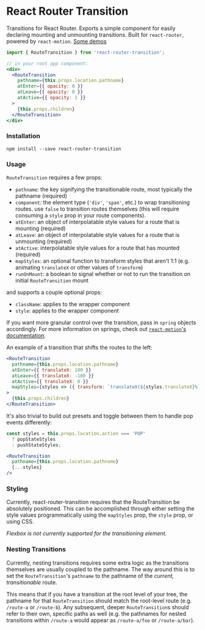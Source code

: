 # React Router Transition

Transitions for React Router. Exports a simple component for easily declaring mounting and unmounting transitions. Built for `react-router`, powered by `react-motion`. [Some demos](http://maisano.github.io/react-router-transition/demos/#/fade)

```jsx
import { RouteTransition } from 'react-router-transition';

// in your root app component:
<div>
  <RouteTransition
    pathname={this.props.location.pathname}
    atEnter={{ opacity: 0 }}
    atLeave={{ opacity: 0 }}
    atActive={{ opacity: 1 }}
  >
    {this.props.children}
  </RouteTransition>
</div>
```

### Installation

`npm install --save react-router-transition`

### Usage

`RouteTransition` requires a few props:
- `pathname`: the key signifying the transitionable route, most typically the pathname (required)
- `component`: the element type (`'div'`, `'span'`, etc.) to wrap transitioning routes. use `false` to transition routes themselves (this will require consuming a `style` prop in your route components).
- `atEnter`: an object of interpolatable style values for a route that is mounting (required)
- `atLeave`: an object of interpolatable style values for a route that is unmounting (required)
- `atActive`: interpolatable style values for a route that has mounted (required)
- `mapStyles`: an optional function to transform styles that aren't 1:1 (e.g. animating `translateX` or other values of `transform`)
- `runOnMount`: a boolean to signal whether or not to run the transition on initial `RouteTransition` mount

and supports a couple optional props:
- `className`: applies to the wrapper component
- `style`: applies to the wrapper component

If you want more granular control over the transition, pass in `spring` objects accordingly. For more information on springs, check out [`react-motion`'s documentation](https://github.com/chenglou/react-motion#--spring-val-number-config-springhelperconfig--opaqueconfig).

An example of a transition that shifts the routes to the left:

```jsx
<RouteTransition
  pathname={this.props.location.pathname}
  atEnter={{ translateX: 100 }}
  atLeave={{ translateX: -100 }}
  atActive={{ translateX: 0 }}
  mapStyles={styles => ({ transform: `translateX(${styles.translateX}%)` })}
>
  {this.props.children}
</RouteTransition>
```

It's also trivial to build out presets and toggle between them to handle pop events differently:

```jsx
const styles = this.props.location.action === 'POP'
  ? popStateStyles
  : pushStateStyles;

<RouteTransition
  pathname={this.props.location.pathname}
  {...styles}
/>
```

### Styling

Currently, react-router-transition requires that the RouteTransition be absolutely
positioned. This can be accomplished through either setting the style values
programmatically using the `mapStyles` prop, the `style` prop, or using CSS.

_Flexbox is not currently supported for the transitioning element._


### Nesting Transitions
Currently, nesting transitions requires some extra logic as the transitions themselves are usually coupled to the pathname. The way around this is to set the `RouteTransition`'s `pathname` to the pathname of the _current, transitionable_ route.

This means that if you have a transition at the root level of your tree, the pathname for that `RouteTransition` should match the root-level route (e.g. `/route-a` or `/route-b`). Any subsequent, deeper `RouteTransition`s should refer to their own, specific paths as well (e.g. the pathnames for nested transitions within `/route-a` would appear as `/route-a/foo` or `/route-a/bar`).
